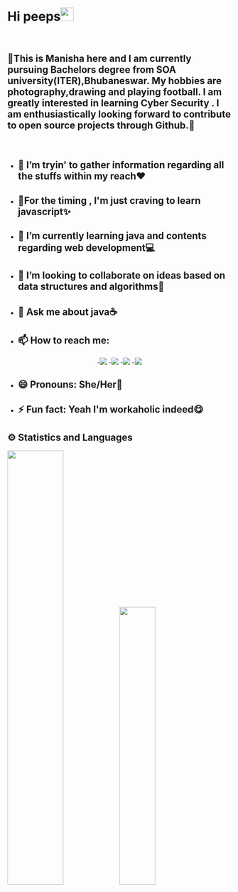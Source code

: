 <p><b><h1>Hi peeps<img src="https://raw.githubusercontent.com/MartinHeinz/MartinHeinz/master/wave.gif" width="30px"></h1></b></p><br>
<h2>🖤This is Manisha here and I am currently pursuing Bachelors degree from SOA university(ITER),Bhubaneswar. My hobbies are photography,drawing and playing football. I am greatly interested in learning Cyber Security . I am enthusiastically looking forward to contribute to open source projects through Github.🖤</h2><br>
    
    
  
- <b><h2>🔭 I’m tryin' to gather information regarding all the stuffs within my reach❤</h2></b>
- <b><h2>💛For the timing , I'm just craving to learn javascript✨</h2></b>
- <b><h2>🌱 I’m currently learning java and contents regarding web development💻</h2></b>
- <b><h2>👯 I’m looking to collaborate on ideas based on data structures and algorithms📖</h2></b>
- <b><h2>💬 Ask me about java☕</h2></b> 
- <b> <h2>📫 How to reach me: </h2></b>
<p align='center'>
-<a href = "https://www.linkedin.com/in/manisha-parichha-b528131bb/"><img src="https://img.icons8.com/cute-clipart/45/000000/linkedin.png"/></a>
-<a href = "https://twitter.com/Pmanny31"><img src="https://img.icons8.com/cotton/45/000000/twitter.png"/></a>
-<a href = "https://www.instagram.com/manisha_parichha/"><img src="https://img.icons8.com/color/45/000000/instagram-new.png"/></a>
-<a href = "https://www.facebook.com/angel.myra.908"><img src="https://img.icons8.com/fluent/48/000000/facebook-new.png"/></a></p>
    
- <b><h2>😄 Pronouns: She/Her🎀</h2></b>
- <b><h2> ⚡ Fun fact: Yeah I'm workaholic indeed😋</h2></b>

## ⚙ Statistics and Languages 
<img width="50%" src="https://github-readme-stats.vercel.app/api?username=MannyP31&show_icons=true&theme=tokyonight"><img width="40%" src="https://github-readme-stats.vercel.app/api/top-langs/?username=MannyP31&layout=compact&theme=tokyonight"> <br>




